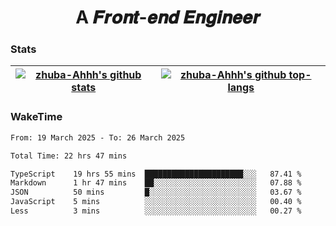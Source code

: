 <h1 align="center">A 𝑭𝒓𝒐𝒏𝒕-𝒆𝒏𝒅 𝑬𝒏𝒈𝒊𝒏𝒆𝒆𝒓</h1>

### Stats

| <a href="https://github.com/zhuba-Ahhh"><img align="center" src="https://github-readme-stats.vercel.app/api?username=zhuba-Ahhh&hide_title=true&hide_border=true&show_icons=trueline_height=21&text_color=000&icon_color=000&bg_color=0,ea6161,ffc64d,fffc4d,52fa5a&theme=graywhite" alt="zhuba-Ahhh's github stats" /> </a> | <a href="https://github.com/zhuba-Ahhh"><img align="center" src="https://github-readme-stats.vercel.app/api/top-langs/?username=zhuba-Ahhh&hide_title=true&hide_border=true&layout=compact&hide_border=true&show_icons=trueline_height=40&text_color=000&icon_color=000&bg_color=0,ea6161,ffc64d,fffc4d,52fa5a&theme=graywhite&langs_count=6" alt="zhuba-Ahhh's github top-langs"/> </a> |
| ------------- | ------------- |

### WakeTime

<!--START_SECTION:waka-->

```txt
From: 19 March 2025 - To: 26 March 2025

Total Time: 22 hrs 47 mins

TypeScript    19 hrs 55 mins  ██████████████████████░░░   87.41 %
Markdown      1 hr 47 mins    ██░░░░░░░░░░░░░░░░░░░░░░░   07.88 %
JSON          50 mins         █░░░░░░░░░░░░░░░░░░░░░░░░   03.67 %
JavaScript    5 mins          ░░░░░░░░░░░░░░░░░░░░░░░░░   00.40 %
Less          3 mins          ░░░░░░░░░░░░░░░░░░░░░░░░░   00.27 %
```

<!--END_SECTION:waka-->
